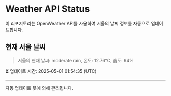 
# Weather API Status

이 리포지토리는 OpenWeather API를 사용하여 서울의 날씨 정보를 자동으로 업데이트합니다.

## 현재 서울 날씨
> 서울의 현재 날씨: moderate rain, 온도: 12.76°C, 습도: 94%

⏳ 업데이트 시간: 2025-05-01 01:54:35 (UTC)

---
자동 업데이트 봇에 의해 관리됩니다.
